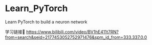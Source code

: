 # Learn_PyTorch
Learn PyTorch to build a neuron network

学习链接🔗
https://www.bilibili.com/video/BV1hE411t7RN?from=search&seid=2177453052752971476&spm_id_from=333.337.0.0
